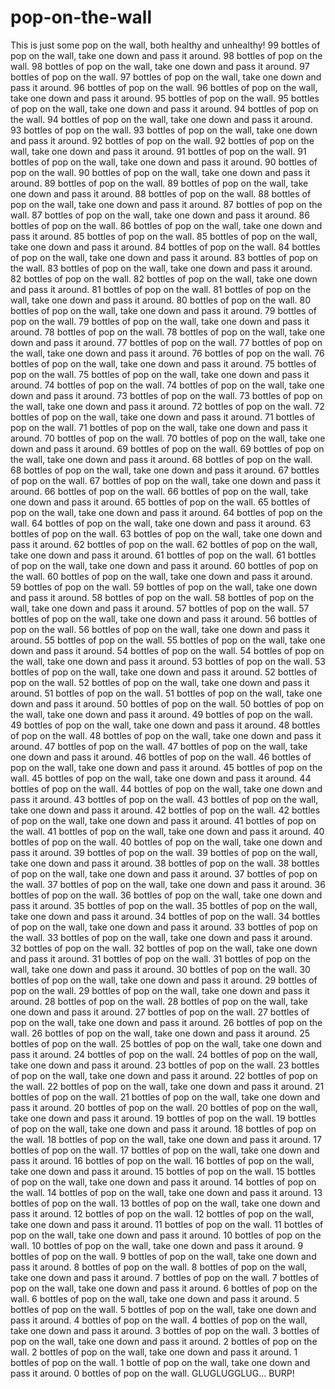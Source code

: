 # pop-on-the-wall
This is just some pop on the wall, both healthy and unhealthy!
99 bottles of pop on the wall, take one down and pass it around. 98 bottles of pop on the wall.
98 bottles of pop on the wall, take one down and pass it around. 97 bottles of pop on the wall.
97 bottles of pop on the wall, take one down and pass it around. 96 bottles of pop on the wall.
96 bottles of pop on the wall, take one down and pass it around. 95 bottles of pop on the wall.
95 bottles of pop on the wall, take one down and pass it around. 94 bottles of pop on the wall.
94 bottles of pop on the wall, take one down and pass it around. 93 bottles of pop on the wall.
93 bottles of pop on the wall, take one down and pass it around. 92 bottles of pop on the wall.
92 bottles of pop on the wall, take one down and pass it around. 91 bottles of pop on the wall.
91 bottles of pop on the wall, take one down and pass it around. 90 bottles of pop on the wall.
90 bottles of pop on the wall, take one down and pass it around. 89 bottles of pop on the wall.
89 bottles of pop on the wall, take one down and pass it around. 88 bottles of pop on the wall.
88 bottles of pop on the wall, take one down and pass it around. 87 bottles of pop on the wall.
87 bottles of pop on the wall, take one down and pass it around. 86 bottles of pop on the wall.
86 bottles of pop on the wall, take one down and pass it around. 85 bottles of pop on the wall.
85 bottles of pop on the wall, take one down and pass it around. 84 bottles of pop on the wall.
84 bottles of pop on the wall, take one down and pass it around. 83 bottles of pop on the wall.
83 bottles of pop on the wall, take one down and pass it around. 82 bottles of pop on the wall.
82 bottles of pop on the wall, take one down and pass it around. 81 bottles of pop on the wall.
81 bottles of pop on the wall, take one down and pass it around. 80 bottles of pop on the wall.
80 bottles of pop on the wall, take one down and pass it around. 79 bottles of pop on the wall.
79 bottles of pop on the wall, take one down and pass it around. 78 bottles of pop on the wall.
78 bottles of pop on the wall, take one down and pass it around. 77 bottles of pop on the wall.
77 bottles of pop on the wall, take one down and pass it around. 76 bottles of pop on the wall.
76 bottles of pop on the wall, take one down and pass it around. 75 bottles of pop on the wall.
75 bottles of pop on the wall, take one down and pass it around. 74 bottles of pop on the wall.
74 bottles of pop on the wall, take one down and pass it around. 73 bottles of pop on the wall.
73 bottles of pop on the wall, take one down and pass it around. 72 bottles of pop on the wall.
72 bottles of pop on the wall, take one down and pass it around. 71 bottles of pop on the wall.
71 bottles of pop on the wall, take one down and pass it around. 70 bottles of pop on the wall.
70 bottles of pop on the wall, take one down and pass it around. 69 bottles of pop on the wall.
69 bottles of pop on the wall, take one down and pass it around. 68 bottles of pop on the wall.
68 bottles of pop on the wall, take one down and pass it around. 67 bottles of pop on the wall.
67 bottles of pop on the wall, take one down and pass it around. 66 bottles of pop on the wall.
66 bottles of pop on the wall, take one down and pass it around. 65 bottles of pop on the wall.
65 bottles of pop on the wall, take one down and pass it around. 64 bottles of pop on the wall.
64 bottles of pop on the wall, take one down and pass it around. 63 bottles of pop on the wall.
63 bottles of pop on the wall, take one down and pass it around. 62 bottles of pop on the wall.
62 bottles of pop on the wall, take one down and pass it around. 61 bottles of pop on the wall.
61 bottles of pop on the wall, take one down and pass it around. 60 bottles of pop on the wall.
60 bottles of pop on the wall, take one down and pass it around. 59 bottles of pop on the wall.
59 bottles of pop on the wall, take one down and pass it around. 58 bottles of pop on the wall.
58 bottles of pop on the wall, take one down and pass it around. 57 bottles of pop on the wall.
57 bottles of pop on the wall, take one down and pass it around. 56 bottles of pop on the wall.
56 bottles of pop on the wall, take one down and pass it around. 55 bottles of pop on the wall.
55 bottles of pop on the wall, take one down and pass it around. 54 bottles of pop on the wall.
54 bottles of pop on the wall, take one down and pass it around. 53 bottles of pop on the wall.
53 bottles of pop on the wall, take one down and pass it around. 52 bottles of pop on the wall.
52 bottles of pop on the wall, take one down and pass it around. 51 bottles of pop on the wall.
51 bottles of pop on the wall, take one down and pass it around. 50 bottles of pop on the wall.
50 bottles of pop on the wall, take one down and pass it around. 49 bottles of pop on the wall.
49 bottles of pop on the wall, take one down and pass it around. 48 bottles of pop on the wall.
48 bottles of pop on the wall, take one down and pass it around. 47 bottles of pop on the wall.
47 bottles of pop on the wall, take one down and pass it around. 46 bottles of pop on the wall.
46 bottles of pop on the wall, take one down and pass it around. 45 bottles of pop on the wall.
45 bottles of pop on the wall, take one down and pass it around. 44 bottles of pop on the wall.
44 bottles of pop on the wall, take one down and pass it around. 43 bottles of pop on the wall.
43 bottles of pop on the wall, take one down and pass it around. 42 bottles of pop on the wall.
42 bottles of pop on the wall, take one down and pass it around. 41 bottles of pop on the wall.
41 bottles of pop on the wall, take one down and pass it around. 40 bottles of pop on the wall.
40 bottles of pop on the wall, take one down and pass it around. 39 bottles of pop on the wall.
39 bottles of pop on the wall, take one down and pass it around. 38 bottles of pop on the wall.
38 bottles of pop on the wall, take one down and pass it around. 37 bottles of pop on the wall.
37 bottles of pop on the wall, take one down and pass it around. 36 bottles of pop on the wall.
36 bottles of pop on the wall, take one down and pass it around. 35 bottles of pop on the wall.
35 bottles of pop on the wall, take one down and pass it around. 34 bottles of pop on the wall.
34 bottles of pop on the wall, take one down and pass it around. 33 bottles of pop on the wall.
33 bottles of pop on the wall, take one down and pass it around. 32 bottles of pop on the wall.
32 bottles of pop on the wall, take one down and pass it around. 31 bottles of pop on the wall.
31 bottles of pop on the wall, take one down and pass it around. 30 bottles of pop on the wall.
30 bottles of pop on the wall, take one down and pass it around. 29 bottles of pop on the wall.
29 bottles of pop on the wall, take one down and pass it around. 28 bottles of pop on the wall.
28 bottles of pop on the wall, take one down and pass it around. 27 bottles of pop on the wall.
27 bottles of pop on the wall, take one down and pass it around. 26 bottles of pop on the wall.
26 bottles of pop on the wall, take one down and pass it around. 25 bottles of pop on the wall.
25 bottles of pop on the wall, take one down and pass it around. 24 bottles of pop on the wall.
24 bottles of pop on the wall, take one down and pass it around. 23 bottles of pop on the wall.
23 bottles of pop on the wall, take one down and pass it around. 22 bottles of pop on the wall.
22 bottles of pop on the wall, take one down and pass it around. 21 bottles of pop on the wall.
21 bottles of pop on the wall, take one down and pass it around. 20 bottles of pop on the wall.
20 bottles of pop on the wall, take one down and pass it around. 19 bottles of pop on the wall.
19 bottles of pop on the wall, take one down and pass it around. 18 bottles of pop on the wall.
18 bottles of pop on the wall, take one down and pass it around. 17 bottles of pop on the wall.
17 bottles of pop on the wall, take one down and pass it around. 16 bottles of pop on the wall.
16 bottles of pop on the wall, take one down and pass it around. 15 bottles of pop on the wall.
15 bottles of pop on the wall, take one down and pass it around. 14 bottles of pop on the wall.
14 bottles of pop on the wall, take one down and pass it around. 13 bottles of pop on the wall.
13 bottles of pop on the wall, take one down and pass it around. 12 bottles of pop on the wall.
12 bottles of pop on the wall, take one down and pass it around. 11 bottles of pop on the wall.
11 bottles of pop on the wall, take one down and pass it around. 10 bottles of pop on the wall.
10 bottles of pop on the wall, take one down and pass it around. 9 bottles of pop on the wall.
9 bottles of pop on the wall, take one down and pass it around. 8 bottles of pop on the wall.
8 bottles of pop on the wall, take one down and pass it around. 7 bottles of pop on the wall.
7 bottles of pop on the wall, take one down and pass it around. 6 bottles of pop on the wall.
6 bottles of pop on the wall, take one down and pass it around. 5 bottles of pop on the wall.
5 bottles of pop on the wall, take one down and pass it around. 4 bottles of pop on the wall.
4 bottles of pop on the wall, take one down and pass it around. 3 bottles of pop on the wall.
3 bottles of pop on the wall, take one down and pass it around. 2 bottles of pop on the wall.
2 bottles of pop on the wall, take one down and pass it around. 1 bottles of pop on the wall.
1 bottle of pop on the wall, take one down and pass it around. 0 bottles of pop on the wall.
GLUGLUGGLUG...
BURP!
